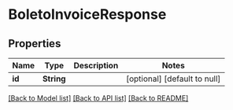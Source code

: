 # BoletoInvoiceResponse

## Properties

| Name   | Type       | Description | Notes                        |
|--------|------------|-------------|------------------------------|
| **id** | **String** |             | [optional] [default to null] |

[[Back to Model list]](../../README.md#documentation-for-models) [[Back to API list]](../../README.md#documentation-for-api-endpoints) [[Back to README]](../../README.md)

